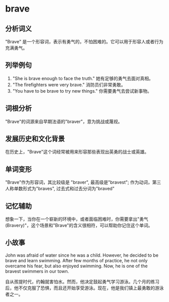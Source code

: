 # brave

## 分析词义

  

"Brave" 是一个形容词，表示有勇气的，不怕困难的。它可以用于形容人或者行为充满勇气。

  

## 列举例句

  

1.  "She is brave enough to face the truth." 她有足够的勇气去面对真相。
2.  "The firefighters were very brave." 消防员们非常勇敢。
3.  "You have to be brave to try new things." 你需要勇气去尝试新事物。

  

## 词根分析

  

"Brave"的词源来自早期法语的"braver"，意为挑战或蔑视。

  

## 发展历史和文化背景

  

在历史上，"Brave"这个词经常被用来形容那些表现出英勇的战士或英雄。

  

## 单词变形

  

"Brave"作为形容词，其比较级是 "braver", 最高级是"bravest"; 作为动词，第三人称单数形式为"braves", 过去式和过去分词为"braved"

  

## 记忆辅助

  

想象一下，当你在一个崭新的环境中，或者面临困难时，你需要拿出"勇气(Bravery)"，这个场景和"Brave"的含义很相符，可以帮助你记住这个单词。

  

## 小故事

  

John was afraid of water since he was a child. However, he decided to be brave and learn swimming. After few months of practice, he not only overcame his fear, but also enjoyed swimming. Now, he is one of the bravest swimmers in our town.

  

自从孩提时代，约翰就害怕水。然而，他决定鼓起勇气学习游泳。几个月的练习后，他不仅克服了恐惧，而且还开始享受游泳。现在，他是我们镇上最勇敢的游泳者之一。
